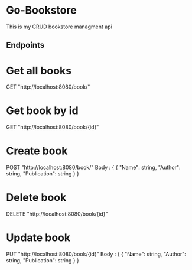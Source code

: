 # Go-Bookstore

This is my CRUD bookstore managment api

## Endpoints
# Get all books
GET "http://localhost:8080/book/" 

# Get book by id
GET "http://localhost:8080/book/{id}" 

# Create book
POST "http://localhost:8080/book/" 
Body : {
 {
    "Name": string,
    "Author": string,
    "Publication": string
}
}

# Delete book
DELETE "http://localhost:8080/book/{id}" 

# Update book 
PUT "http://localhost:8080/book/{id}" 
Body : {
 {
    "Name": string,
    "Author": string,
    "Publication": string
}
}
